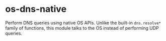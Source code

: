 # os-dns-native

Perform DNS queries using native OS APIs. Unlike the built-in `dns.resolve*`
family of functions, this module talks to the OS instead of performing UDP
queries.

